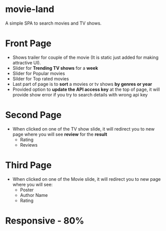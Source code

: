 # movie-land
A simple SPA to search movies and TV shows.

# Front Page 
  - Shows trailer for couple of the movie (It is static just added for making attractive UI).
  - Slider for **Trending TV shows** for a **week**
  - Slider for Popular movies
  - Silder for Top rated movies
  - Last part of page is to **sort** a movies or tv shows **by genres or year**
  - Provided option to **update the API access key** at the top of page, it will provide show error if you try to search details with wrong api key

# Second Page
  - When clicked on one of the TV show slide, it will redirect you to new page where you will see **review** for the **result** 
    - Rating
    - Reviews

# Third Page
  - When clicked on one of the Movie slide, it will redirect you to new page where you will see: 
    - Poster
    - Author Name
    - Rating
   
# Responsive - 80%
    
  
  
